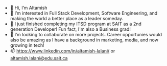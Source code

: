 - 👋 Hi, I’m Altamish
- 👀 I’m interested in Full Stack Development, Software Engineering, and making the world a better place as a leader someday.
- 🌱 I just finished completing my ITSD program at SAIT as a 2nd generation Developer! Fun fact, I'm also a Business grad! 
- 💞️ I’m looking to collaborate on more projects. Career opportunies would also be amazing as I have a background in marketing, media, and now growing in tech!
- 📫 https://www.linkedin.com/in/altamish-lalani/ or altamish.lalani@edu.sait.ca

<!---
iplayer786 profile completed!
--->
